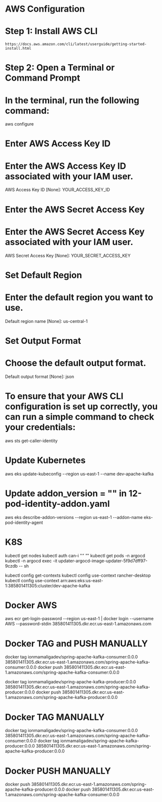 # AWS Configuration #
# Step 1: Install AWS CLI
    https://docs.aws.amazon.com/cli/latest/userguide/getting-started-install.html
# Step 2: Open a Terminal or Command Prompt

# In the terminal, run the following command:
aws configure

# Enter AWS Access Key ID
# Enter the AWS Access Key ID associated with your IAM user.
AWS Access Key ID [None]: YOUR_ACCESS_KEY_ID

# Enter the AWS Secret Access Key
# Enter the AWS Secret Access Key associated with your IAM user.
AWS Secret Access Key [None]: YOUR_SECRET_ACCESS_KEY

# Set Default Region
# Enter the default region you want to use.
Default region name [None]: us-central-1

# Set Output Format
# Choose the default output format.
Default output format [None]: json

# To ensure that your AWS CLI configuration is set up correctly, you can run a simple command to check your credentials:
aws sts get-caller-identity
# Update Kubernetes
aws eks update-kubeconfig --region us-east-1 --name dev-apache-kafka

# Update addon_version = "" in 12-pod-identity-addon.yaml
aws eks describe-addon-versions --region us-east-1 --addon-name eks-pod-identity-agent

# K8S
kubectl get nodes
kubectl auth can-i "*" "*"
kubectl get pods -n argocd
kubectl -n argocd exec -it updater-argocd-image-updater-5f9d7dff97-9czdb -- sh

kubectl config get-contexts
kubectl config use-context rancher-desktop
kubectl config use-context arn:aws:eks:us-east-1:385801411305:cluster/dev-apache-kafka

# Docker AWS
aws ecr get-login-password --region us-east-1 | docker login --username AWS --password-stdin 385801411305.dkr.ecr.us-east-1.amazonaws.com

# Docker TAG and PUSH MANUALLY
docker tag ionmamaligadev/spring-apache-kafka-consumer:0.0.0 385801411305.dkr.ecr.us-east-1.amazonaws.com/spring-apache-kafka-consumer:0.0.0
docker push 385801411305.dkr.ecr.us-east-1.amazonaws.com/spring-apache-kafka-consumer:0.0.0

docker tag ionmamaligadev/spring-apache-kafka-producer:0.0.0 385801411305.dkr.ecr.us-east-1.amazonaws.com/spring-apache-kafka-producer:0.0.0
docker push 385801411305.dkr.ecr.us-east-1.amazonaws.com/spring-apache-kafka-producer:0.0.0

# Docker TAG MANUALLY
docker tag ionmamaligadev/spring-apache-kafka-consumer:0.0.0 385801411305.dkr.ecr.us-east-1.amazonaws.com/spring-apache-kafka-consumer:0.0.0
docker tag ionmamaligadev/spring-apache-kafka-producer:0.0.0 385801411305.dkr.ecr.us-east-1.amazonaws.com/spring-apache-kafka-producer:0.0.0


# Docker PUSH MANUALLY
docker push 385801411305.dkr.ecr.us-east-1.amazonaws.com/spring-apache-kafka-producer:0.0.0
docker push 385801411305.dkr.ecr.us-east-1.amazonaws.com/spring-apache-kafka-consumer:0.0.0